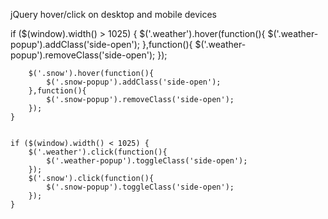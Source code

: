 jQuery hover/click on desktop and mobile devices 
 
 if ($(window).width() > 1025) {
        $('.weather').hover(function(){
            $('.weather-popup').addClass('side-open');
        },function(){
            $('.weather-popup').removeClass('side-open');
        });         

        $('.snow').hover(function(){
            $('.snow-popup').addClass('side-open');
        },function(){
            $('.snow-popup').removeClass('side-open');
        }); 
    }


    if ($(window).width() < 1025) {         
        $('.weather').click(function(){
            $('.weather-popup').toggleClass('side-open');
        }); 
        $('.snow').click(function(){
            $('.snow-popup').toggleClass('side-open');
        });         
    }   
